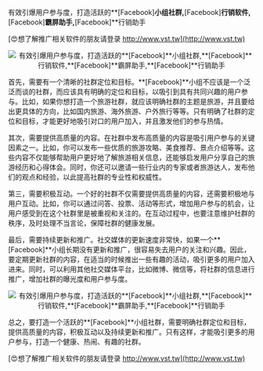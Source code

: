 有效引爆用户参与度，打造活跃的**[Facebook]**小组社群,**[Facebook]**行销软件,**[Facebook]**霸屏助手,**[Facebook]**行销助手

[😍想了解推广相关软件的朋友请登录 http://www.vst.tw](http://www.vst.tw)

 <center><img src="https://vst.tw/MP4/tuiguang/png/7.png" alt="有效引爆用户参与度，打造活跃的**[Facebook]**小组社群,**[Facebook]**行销软件,**[Facebook]**霸屏助手,**[Facebook]**行销助手"></center>

首先，需要有一个清晰的社群定位和目标。**[Facebook]**小组不应该是一个泛泛而谈的社群，而应该具有明确的定位和目标，以吸引到具有共同兴趣的用户参与。比如，如果你想打造一个旅游社群，就应该明确社群的主题是旅游，并且要给出更具体的方向，比如国内旅游、海外旅游、户外旅行等等。只有明确了社群的定位和目标，才能更好地吸引对口的用户加入，并且激发他们的参与热情。

其次，需要提供高质量的内容。在社群中发布高质量的内容是吸引用户参与的关键因素之一。比如，你可以发布一些优质的旅游攻略、美食推荐、景点介绍等等。这些内容不仅能够帮助用户更好地了解旅游相关信息，还能够启发用户分享自己的旅游经历和心得体会。同时，你还可以邀请一些行业内的专家或者旅游达人，发布他们的观点和经验，以此提高社群的专业性和权威性。

第三，需要积极互动。一个好的社群不仅需要提供高质量的内容，还需要积极地与用户互动。比如，你可以通过问答、投票、活动等形式，增加用户参与的机会，让用户感受到在这个社群里是被重视和关注的。在互动过程中，也要注意维护社群的秩序，及时处理不当言论，保障社群的健康发展。

最后，需要持续更新和推广。社交媒体的更新速度非常快，如果一个**[Facebook]**小组长期没有更新和推广，很容易失去用户的关注和兴趣。因此，要定期更新社群的内容，在适当的时候推出一些有趣的活动，吸引更多的用户加入进来。同时，可以利用其他社交媒体平台，比如微博、微信等，将社群的信息进行推广，增加社群的曝光度和用户参与度。

 <center><img src="https://vst.tw/MP4/tuiguang/png/3.png" alt="有效引爆用户参与度，打造活跃的**[Facebook]**小组社群,**[Facebook]**行销软件,**[Facebook]**霸屏助手,**[Facebook]**行销助手"></center>

总之，要打造一个活跃的**[Facebook]**小组社群，需要明确社群定位和目标，提供高质量的内容，积极互动以及持续更新和推广。只有这样，才能吸引更多的用户参与，打造一个健康、热闹、有趣的社群。

[😍想了解推广相关软件的朋友请登录 http://www.vst.tw](http://www.vst.tw)



